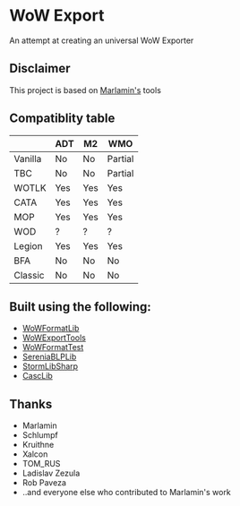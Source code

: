 # WoW Export

An attempt at creating an universal WoW Exporter

## Disclaimer

This project is based on [Marlamin's](https://github.com/Marlamin) tools

## Compatiblity table

| | ADT | M2 | WMO |
| --- | --- | --- | --- |
| Vanilla | No | No | Partial |
| TBC | No | No | Partial |
| WOTLK | Yes | Yes | Yes |
| CATA | Yes | Yes | Yes |
| MOP | Yes | Yes | Yes |
| WOD | ? | ? | ? |
| Legion | Yes | Yes | Yes |
| BFA | No | No | No |
| Classic | No | No | No |

## Built using the following:

* [WoWFormatLib](https://github.com/Marlamin/WoWFormatLib)
* [WoWExportTools](https://github.com/Marlamin/WoWExportTools)
* [WoWFormatTest](https://github.com/Marlamin/WoWFormatTest)
* [SereniaBLPLib](https://github.com/WoW-Tools/SereniaBLPLib)
* [StormLibSharp](https://github.com/robpaveza/stormlibsharp)
* [CascLib](https://github.com/WoW-Tools/CascLib)

## Thanks

* Marlamin
* Schlumpf
* Kruithne
* Xalcon
* TOM_RUS
* Ladislav Zezula
* Rob Paveza
* ..and everyone else who contributed to Marlamin's work
